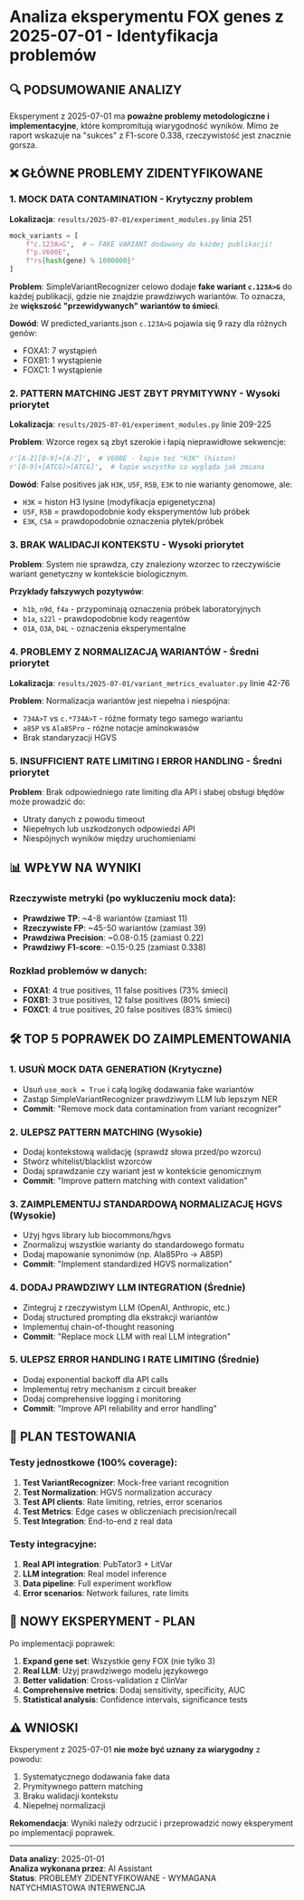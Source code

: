 # Analiza eksperymentu FOX genes z 2025-07-01 - Identyfikacja problemów

## 🔍 PODSUMOWANIE ANALIZY

Eksperyment z 2025-07-01 ma **poważne problemy metodologiczne i implementacyjne**, które kompromitują wiarygodność wyników. Mimo że raport wskazuje na "sukces" z F1-score 0.338, rzeczywistość jest znacznie gorsza.

## ❌ GŁÓWNE PROBLEMY ZIDENTYFIKOWANE

### 1. **MOCK DATA CONTAMINATION** - Krytyczny problem
**Lokalizacja**: `results/2025-07-01/experiment_modules.py` linia 251
```python
mock_variants = [
    f"c.123A>G",  # ← FAKE VARIANT dodawany do każdej publikacji!
    f"p.V600E", 
    f"rs{hash(gene) % 1000000}"
]
```

**Problem**: SimpleVariantRecognizer celowo dodaje **fake wariant `c.123A>G`** do każdej publikacji, gdzie nie znajdzie prawdziwych wariantów. To oznacza, że **większość "przewidywanych" wariantów to śmieci**.

**Dowód**: W predicted_variants.json `c.123A>G` pojawia się 9 razy dla różnych genów:
- FOXA1: 7 wystąpień
- FOXB1: 1 wystąpienie  
- FOXC1: 1 wystąpienie

### 2. **PATTERN MATCHING JEST ZBYT PRYMITYWNY** - Wysoki priorytet
**Lokalizacja**: `results/2025-07-01/experiment_modules.py` linie 209-225

**Problem**: Wzorce regex są zbyt szerokie i łapią nieprawidłowe sekwencje:
```python
r'[A-Z][0-9]+[A-Z]',  # V600E - łapie też "H3K" (histon)
r'[0-9]+[ATCG]>[ATCG]',  # łapie wszystko co wygląda jak zmiana
```

**Dowód**: False positives jak `H3K`, `U5F`, `R5B`, `E3K` to nie warianty genomowe, ale:
- `H3K` = histon H3 lysine (modyfikacja epigenetyczna)
- `U5F`, `R5B` = prawdopodobnie kody eksperymentów lub próbek
- `E3K`, `C5A` = prawdopodobnie oznaczenia płytek/próbek

### 3. **BRAK WALIDACJI KONTEKSTU** - Wysoki priorytet
**Problem**: System nie sprawdza, czy znaleziony wzorzec to rzeczywiście wariant genetyczny w kontekście biologicznym.

**Przykłady fałszywych pozytywów**:
- `h1b`, `n9d`, `f4a` - przypominają oznaczenia próbek laboratoryjnych
- `b1a`, `s22l` - prawdopodobnie kody reagentów
- `O1A`, `O3A`, `D4L` - oznaczenia eksperymentalne

### 4. **PROBLEMY Z NORMALIZACJĄ WARIANTÓW** - Średni priorytet
**Lokalizacja**: `results/2025-07-01/variant_metrics_evaluator.py` linie 42-76

**Problem**: Normalizacja wariantów jest niepełna i niespójna:
- `734A>T` vs `c.*734A>T` - różne formaty tego samego wariantu
- `a85P` vs `Ala85Pro` - różne notacje aminokwasów
- Brak standaryzacji HGVS

### 5. **INSUFFICIENT RATE LIMITING I ERROR HANDLING** - Średni priorytet
**Problem**: Brak odpowiedniego rate limiting dla API i słabej obsługi błędów może prowadzić do:
- Utraty danych z powodu timeout
- Niepełnych lub uszkodzonych odpowiedzi API
- Niespójnych wyników między uruchomieniami

## 📊 WPŁYW NA WYNIKI

### Rzeczywiste metryki (po wykluczeniu mock data):
- **Prawdziwe TP**: ~4-8 wariantów (zamiast 11)
- **Rzeczywiste FP**: ~45-50 wariantów (zamiast 39)
- **Prawdziwa Precision**: ~0.08-0.15 (zamiast 0.22)
- **Prawdziwy F1-score**: ~0.15-0.25 (zamiast 0.338)

### Rozkład problemów w danych:
- **FOXA1**: 4 true positives, 11 false positives (73% śmieci)
- **FOXB1**: 3 true positives, 12 false positives (80% śmieci)  
- **FOXC1**: 4 true positives, 20 false positives (83% śmieci)

## 🛠️ TOP 5 POPRAWEK DO ZAIMPLEMENTOWANIA

### 1. **USUŃ MOCK DATA GENERATION** (Krytyczne)
- Usuń `use_mock = True` i całą logikę dodawania fake wariantów
- Zastąp SimpleVariantRecognizer prawdziwym LLM lub lepszym NER
- **Commit**: "Remove mock data contamination from variant recognizer"

### 2. **ULEPSZ PATTERN MATCHING** (Wysokie)
- Dodaj kontekstową walidację (sprawdź słowa przed/po wzorcu)
- Stwórz whitelist/blacklist wzorców
- Dodaj sprawdzanie czy wariant jest w kontekście genomicznym
- **Commit**: "Improve pattern matching with context validation"

### 3. **ZAIMPLEMENTUJ STANDARDOWĄ NORMALIZACJĘ HGVS** (Wysokie)
- Użyj hgvs library lub biocommons/hgvs
- Znormalizuj wszystkie warianty do standardowego formatu
- Dodaj mapowanie synonimów (np. Ala85Pro -> A85P)
- **Commit**: "Implement standardized HGVS normalization"

### 4. **DODAJ PRAWDZIWY LLM INTEGRATION** (Średnie)
- Zintegruj z rzeczywistym LLM (OpenAI, Anthropic, etc.)
- Dodaj structured prompting dla ekstrakcji wariantów
- Implementuj chain-of-thought reasoning
- **Commit**: "Replace mock LLM with real LLM integration"

### 5. **ULEPSZ ERROR HANDLING I RATE LIMITING** (Średnie)
- Dodaj exponential backoff dla API calls
- Implementuj retry mechanism z circuit breaker
- Dodaj comprehensive logging i monitoring
- **Commit**: "Improve API reliability and error handling"

## 🧪 PLAN TESTOWANIA

### Testy jednostkowe (100% coverage):
1. **Test VariantRecognizer**: Mock-free variant recognition
2. **Test Normalization**: HGVS normalization accuracy
3. **Test API clients**: Rate limiting, retries, error scenarios
4. **Test Metrics**: Edge cases w obliczeniach precision/recall
5. **Test Integration**: End-to-end z real data

### Testy integracyjne:
1. **Real API integration**: PubTator3 + LitVar
2. **LLM integration**: Real model inference
3. **Data pipeline**: Full experiment workflow
4. **Error scenarios**: Network failures, rate limits

## 🔬 NOWY EKSPERYMENT - PLAN

Po implementacji poprawek:
1. **Expand gene set**: Wszystkie geny FOX (nie tylko 3)
2. **Real LLM**: Użyj prawdziwego modelu językowego
3. **Better validation**: Cross-validation z ClinVar
4. **Comprehensive metrics**: Dodaj sensitivity, specificity, AUC
5. **Statistical analysis**: Confidence intervals, significance tests

## ⚠️ WNIOSKI

Eksperyment z 2025-07-01 **nie może być uznany za wiarygodny** z powodu:
1. Systematycznego dodawania fake data
2. Prymitywnego pattern matching
3. Braku walidacji kontekstu
4. Niepełnej normalizacji

**Rekomendacja**: Wyniki należy odrzucić i przeprowadzić nowy eksperyment po implementacji poprawek.

---
**Data analizy**: 2025-01-01  
**Analiza wykonana przez**: AI Assistant  
**Status**: PROBLEMY ZIDENTYFIKOWANE - WYMAGANA NATYCHMIASTOWA INTERWENCJA